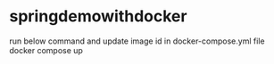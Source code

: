# springdemowithdocker


run below command and update image id in docker-compose.yml file
 docker compose up

